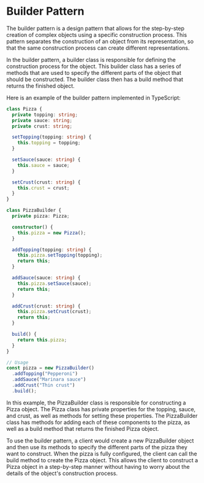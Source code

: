 # Builder Pattern

The builder pattern is a design pattern that allows for the step-by-step creation of complex objects using a specific construction process. This pattern separates the construction of an object from its representation, so that the same construction process can create different representations.

In the builder pattern, a builder class is responsible for defining the construction process for the object. This builder class has a series of methods that are used to specify the different parts of the object that should be constructed. The builder class then has a build method that returns the finished object.

Here is an example of the builder pattern implemented in TypeScript:

```typescript
class Pizza {
  private topping: string;
  private sauce: string;
  private crust: string;

  setTopping(topping: string) {
    this.topping = topping;
  }

  setSauce(sauce: string) {
    this.sauce = sauce;
  }

  setCrust(crust: string) {
    this.crust = crust;
  }
}

class PizzaBuilder {
  private pizza: Pizza;

  constructor() {
    this.pizza = new Pizza();
  }

  addTopping(topping: string) {
    this.pizza.setTopping(topping);
    return this;
  }

  addSauce(sauce: string) {
    this.pizza.setSauce(sauce);
    return this;
  }

  addCrust(crust: string) {
    this.pizza.setCrust(crust);
    return this;
  }

  build() {
    return this.pizza;
  }
}

// Usage
const pizza = new PizzaBuilder()
  .addTopping("Pepperoni")
  .addSauce("Marinara sauce")
  .addCrust("Thin crust")
  .build();
```

In this example, the PizzaBuilder class is responsible for constructing a Pizza object. The Pizza class has private properties for the topping, sauce, and crust, as well as methods for setting these properties. The PizzaBuilder class has methods for adding each of these components to the pizza, as well as a build method that returns the finished Pizza object.

To use the builder pattern, a client would create a new PizzaBuilder object and then use its methods to specify the different parts of the pizza they want to construct. When the pizza is fully configured, the client can call the build method to create the Pizza object. This allows the client to construct a Pizza object in a step-by-step manner without having to worry about the details of the object's construction process.
